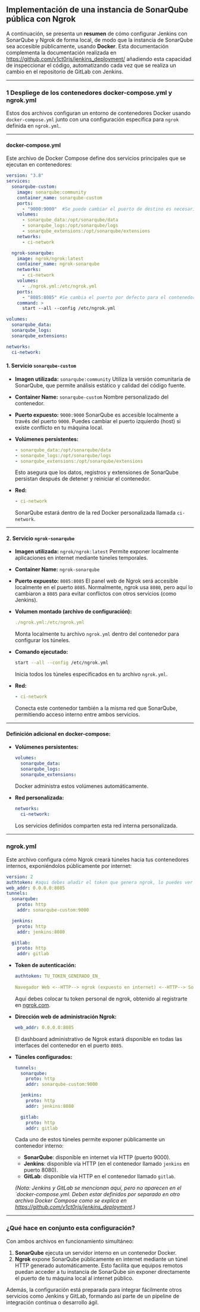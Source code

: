 ## Implementación de una instancia de SonarQube pública con Ngrok

A continuación, se presenta un **resumen** de cómo configurar Jenkins con SonarQube y Ngrok de forma local, de modo que la instancia de SonarQube sea accesible públicamente, usando **Docker**. Esta documentación complementa la documentación realizada en https://github.com/v1ct0rjs/jenkins_deployment/ añadiendo esta capacidad de inspeccionar el código, automatizando cada vez que se realiza un cambio en el repositorio de GitLab con Jenkins.

---



### 1 Despliege de los contenedores docker-compose.yml y ngrok.yml

Estos dos archivos configuran un entorno de contenedores Docker usando `docker-compose.yml` junto con una configuración específica para `ngrok` definida en `ngrok.yml`. 

------

#### **docker-compose.yml**

Este archivo de Docker Compose define dos servicios principales que se ejecutan en contenedores:

```yaml
version: "3.8"
services:
  sonarqube-custom:
    image: sonarqube:community
    container_name: sonarqube-custom
    ports:
      - "9000:9000"  #Se puede cambiar el puerto de destino es necesario para que no haya un conflicto de puertos
    volumes:
      - sonarqube_data:/opt/sonarqube/data
      - sonarqube_logs:/opt/sonarqube/logs
      - sonarqube_extensions:/opt/sonarqube/extensions
    networks:
      - ci-network

  ngrok-sonarqube:
    image: ngrok/ngrok:latest
    container_name: ngrok-sonarqube
    networks:
      - ci-network
    volumes:
      - ./ngrok.yml:/etc/ngrok.yml
    ports:
      - "8085:8085" #Se cambia el puerto por defecto para el contenedor de Ngrok del 8080 al 8085, para evitar comflictos con el contenedor de jenkins
    command: >
      start --all --config /etc/ngrok.yml

volumes:
  sonarqube_data:
  sonarqube_logs:
  sonarqube_extensions:

networks:
  ci-network:

```



#### 1. **Servicio `sonarqube-custom`**

- **Imagen utilizada:**
   `sonarqube:community`
   Utiliza la versión comunitaria de SonarQube, que permite análisis estático y calidad del código fuente.

- **Container Name:**
   `sonarqube-custom`
   Nombre personalizado del contenedor.

- **Puerto expuesto:**
   `9000:9000`
   SonarQube es accesible localmente a través del puerto `9000`. Puedes cambiar el puerto izquierdo (host) si existe conflicto en tu máquina local.

- **Volúmenes persistentes:**

  ```yaml
  - sonarqube_data:/opt/sonarqube/data
  - sonarqube_logs:/opt/sonarqube/logs
  - sonarqube_extensions:/opt/sonarqube/extensions
  ```

  Esto asegura que los datos, registros y extensiones de SonarQube persistan después de detener y reiniciar el contenedor.

- **Red:**

  ```yaml
  - ci-network
  ```

  SonarQube estará dentro de la red Docker personalizada llamada `ci-network`.

------

#### 2. **Servicio `ngrok-sonarqube`**

- **Imagen utilizada:**
   `ngrok/ngrok:latest`
   Permite exponer localmente aplicaciones en internet mediante túneles temporales.

- **Container Name:**
   `ngrok-sonarqube`

- **Puerto expuesto:**
   `8085:8085`
   El panel web de Ngrok será accesible localmente en el puerto `8085`. Normalmente, ngrok usa `8080`, pero aquí lo cambiaron a `8085` para evitar conflictos con otros servicios (como Jenkins).

- **Volumen montado (archivo de configuración):**

  ```yaml
  ./ngrok.yml:/etc/ngrok.yml
  ```

  Monta localmente tu archivo `ngrok.yml` dentro del contenedor para configurar los túneles.

- **Comando ejecutado:**

  ```bash
  start --all --config /etc/ngrok.yml
  ```

  Inicia todos los túneles especificados en tu archivo `ngrok.yml`.

- **Red:**

  ```yaml
  - ci-network
  ```

  Conecta este contenedor también a la misma red que SonarQube, permitiendo acceso interno entre ambos servicios.

------

#### Definición adicional en docker-compose:

- **Volúmenes persistentes:**

  ```yaml
  volumes:
    sonarqube_data:
    sonarqube_logs:
    sonarqube_extensions:
  ```

  Docker administra estos volúmenes automáticamente.

- **Red personalizada:**

  ```yaml
  networks:
    ci-network:
  ```

  Los servicios definidos comparten esta red interna personalizada.

------

### **ngrok.yml**

Este archivo configura cómo Ngrok creará túneles hacia tus contenedores internos, exponiéndolos públicamente por internet:

```yaml
version: 2
authtoken: #aqui debes añadir el token que genera ngrok, lo puedes ver accedieno a tu cuenta en https://ngrok.com/
web_addr: 0.0.0.0:8085
tunnels:
  sonarqube:
    proto: http
    addr: sonarqube-custom:9000

  jenkins:
    proto: http
    addr: jenkins:8080

  gitlab:
    proto: http
    addr: gitlab
```



- **Token de autenticación:**

  ```yaml
  authtoken: TU_TOKEN_GENERADO_EN_
  ￼
  Navegador Web <--HTTP--> ngrok (expuesto en internet) <--HTTP--> SonarQube (contenedor interno en Docker)NGROK
  ```

  Aquí debes colocar tu token personal de ngrok, obtenido al registrarte en [ngrok.com](https://ngrok.com/).

- **Dirección web de administración Ngrok:**

  ```yaml
  web_addr: 0.0.0.0:8085
  ```

  El dashboard administrativo de Ngrok estará disponible en todas las interfaces del contenedor en el puerto `8085`.

- **Túneles configurados:**

  ```yaml
  tunnels:
    sonarqube:
      proto: http
      addr: sonarqube-custom:9000
  
    jenkins:
      proto: http
      addr: jenkins:8080
  
    gitlab:
      proto: http
      addr: gitlab
  ```

  Cada uno de estos túneles permite exponer públicamente un contenedor interno:

  - **SonarQube**: disponible en internet vía HTTP (puerto 9000).
  - **Jenkins**: disponible vía HTTP (en el contenedor llamado `jenkins` en puerto 8080).
  - **GitLab**: disponible vía HTTP en el contenedor llamado `gitlab`.

  *(Nota: Jenkins y GitLab se mencionan aquí, pero no aparecen en el `docker-compose.yml. Deben estar definidos por separado en otro archivo Docker Compose como se explica en https://github.com/v1ct0rjs/jenkins_deployment.)*

------

### **¿Qué hace en conjunto esta configuración?**

Con ambos archivos en funcionamiento simultáneo:

1. **SonarQube** ejecuta un servidor interno en un contenedor Docker.
2. **Ngrok** expone SonarQube públicamente en internet mediante un túnel HTTP generado automáticamente. Esto facilita que equipos remotos puedan acceder a tu instancia de SonarQube sin exponer directamente el puerto de tu máquina local al internet público.

Además, la configuración está preparada para integrar fácilmente otros servicios como Jenkins y GitLab, formando así parte de un pipeline de integración continua o desarrollo ágil.




